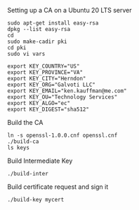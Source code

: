 Setting up a CA on a Ubuntu 20 LTS server

```
sudo apt-get install easy-rsa
dpkg --list easy-rsa
cd 
sudo make-cadir pki
cd pki
sudo vi vars
```
```
export KEY_COUNTRY="US"
export KEY_PROVINCE="VA"
export KEY_CITY="Herndon"
export KEY_ORG="Galvoti LLC"
export KEY_EMAIL="ken.kauffman@me.com"
export KEY_OU="Technology Services"
export KEY_ALGO="ec"
export KEY_DIGEST="sha512"
```
Build the CA
```
ln -s openssl-1.0.0.cnf openssl.cnf
./build-ca
ls keys
```
Build Intermediate Key
```
./build-inter
```
Build certificate request and sign it
```
./build-key mycert
```

